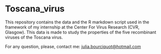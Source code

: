 # Toscana_virus
This repository contains the data and the R markdown script used in the framework of my internship at the Center For Virus Research (CVR, Glasgow). 
This data is made to study the properties of the five recombinant viruses of the Toscana virus.

For any question, please, contact me: julia.bourciquot@hotmail.com
